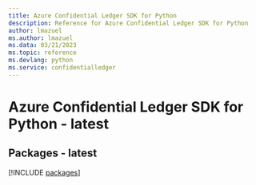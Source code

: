 ```yaml
---
title: Azure Confidential Ledger SDK for Python
description: Reference for Azure Confidential Ledger SDK for Python
author: lmazuel
ms.author: lmazuel
ms.data: 03/21/2023
ms.topic: reference
ms.devlang: python
ms.service: confidentialledger
---
```

# Azure Confidential Ledger SDK for Python - latest
## Packages - latest
[!INCLUDE [packages](confidential-ledger-index.md)]